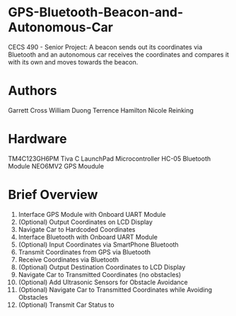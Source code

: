 # GPS-Bluetooth-Beacon-and-Autonomous-Car
CECS 490 - Senior Project:
  A beacon sends out its coordinates via Bluetooth and an autonomous car receives the coordinates and compares it with its own and moves towards the beacon.
  
# Authors
Garrett  Cross
William  Duong
Terrence Hamilton
Nicole   Reinking

# Hardware
TM4C123GH6PM Tiva C LaunchPad Microcontroller
HC-05        Bluetooth Module
NEO6MV2      GPS Moudule

# Brief Overview
1.  Interface GPS Module with Onboard UART Module
2.  (Optional) Output Coordinates on LCD Display
3.  Navigate Car to Hardcoded Coordinates
4.  Interface Bluetooth with Onboard UART Module
5.  (Optional) Input Coordinates via SmartPhone Bluetooth
6.  Transmit Coordinates from GPS via Bluetooth
7.  Receive Coordinates via Bluetooth
8.  (Optional) Output Destination Coordinates to LCD Display
9.  Navigate Car to Transmitted Coordinates (no obstacles)
10. (Optional) Add Ultrasonic Sensors for Obstacle Avoidance
11. (Optional) Navigate Car to Transmitted Coordinates
    while Avoiding Obstacles
12. (Optional) Transmit Car Status to
